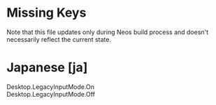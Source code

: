 # Missing Keys
Note that this file updates only during Neos build process and doesn't necessarily reflect the current state.

# Japanese [ja]
Desktop.LegacyInputMode.On  
Desktop.LegacyInputMode.Off  

